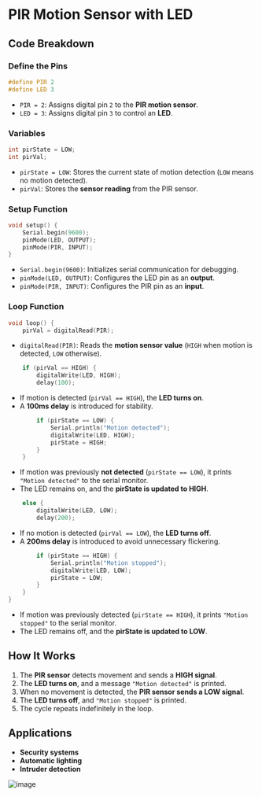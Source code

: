 
# PIR Motion Sensor with LED

## Code Breakdown

### Define the Pins
```cpp
#define PIR 2
#define LED 3
```
- `PIR = 2`: Assigns digital pin `2` to the **PIR motion sensor**.
- `LED = 3`: Assigns digital pin `3` to control an **LED**.

### Variables
```cpp
int pirState = LOW;
int pirVal;
```
- `pirState = LOW`: Stores the current state of motion detection (`LOW` means no motion detected).
- `pirVal`: Stores the **sensor reading** from the PIR sensor.

### Setup Function
```cpp
void setup() {
    Serial.begin(9600);
    pinMode(LED, OUTPUT);
    pinMode(PIR, INPUT);
}
```
- `Serial.begin(9600)`: Initializes serial communication for debugging.
- `pinMode(LED, OUTPUT)`: Configures the LED pin as an **output**.
- `pinMode(PIR, INPUT)`: Configures the PIR pin as an **input**.

### Loop Function
```cpp
void loop() {
    pirVal = digitalRead(PIR);
```
- `digitalRead(PIR)`: Reads the **motion sensor value** (`HIGH` when motion is detected, `LOW` otherwise).

```cpp
    if (pirVal == HIGH) {
        digitalWrite(LED, HIGH);
        delay(100);
```
- If motion is detected (`pirVal == HIGH`), the **LED turns on**.
- A **100ms delay** is introduced for stability.

```cpp
        if (pirState == LOW) {
            Serial.println("Motion detected");
            digitalWrite(LED, HIGH);
            pirState = HIGH;
        }
    }
```
- If motion was previously **not detected** (`pirState == LOW`), it prints `"Motion detected"` to the serial monitor.
- The LED remains on, and the **pirState is updated to HIGH**.

```cpp
    else {
        digitalWrite(LED, LOW);
        delay(200);
```
- If no motion is detected (`pirVal == LOW`), the **LED turns off**.
- A **200ms delay** is introduced to avoid unnecessary flickering.

```cpp
        if (pirState == HIGH) {
            Serial.println("Motion stopped");
            digitalWrite(LED, LOW);
            pirState = LOW;
        }
    }
}
```
- If motion was previously detected (`pirState == HIGH`), it prints `"Motion stopped"` to the serial monitor.
- The LED remains off, and the **pirState is updated to LOW**.

## How It Works
1. The **PIR sensor** detects movement and sends a **HIGH signal**.
2. The **LED turns on**, and a message `"Motion detected"` is printed.
3. When no movement is detected, the **PIR sensor sends a LOW signal**.
4. The **LED turns off**, and `"Motion stopped"` is printed.
5. The cycle repeats indefinitely in the loop.

## Applications
- **Security systems**
- **Automatic lighting**
- **Intruder detection**

![image](https://github.com/user-attachments/assets/87ed75db-2975-40f6-be40-12e1c9959898)
